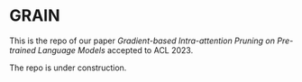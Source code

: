 # GRAIN

This is the repo of our paper *Gradient-based Intra-attention Pruning on Pre-trained Language Models* accepted to ACL 2023.

The repo is under construction.
